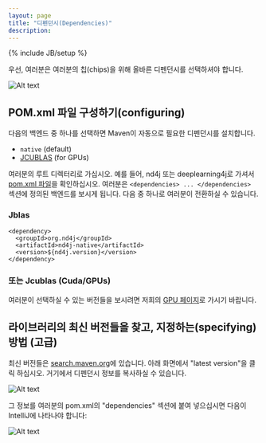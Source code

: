 ```yaml
---
layout: page
title: "디펜던시(Dependencies)"
description: 
---
```

{% include JB/setup %}

우선, 여러분은 여러분의 칩(chips)을 위해 올바른 디펜던시를 선택하셔야 합니다.

![Alt text](../img/backend_table.png) 

## POM.xml 파일 구성하기(configuring)

다음의 백엔드 중 하나를 선택하면 Maven이 자동으로 필요한 디펜던시를 설치합니다.

* `native` (default)
* [JCUBLAS](http://nd4j.org/gpu_native_backends.html) (for GPUs)

여러분의 루트 디렉터리로 가십시오. 예를 들어, nd4j 또는 deeplearning4j로 가셔서 [pom.xml 파일](https://maven.apache.org/pom.html)을 확인하십시오. 여러분은 `<dependencies> ... </dependencies>` 섹션에 정의된 백엔드를 보시게 됩니다. 다음 중 하나로 여러분이 전환하실 수 있습니다.

### Jblas

    <dependency>
      <groupId>org.nd4j</groupId>
      <artifactId>nd4j-native</artifactId>
      <version>${nd4j.version}</version>
    </dependency>

### 또는 Jcublas (Cuda/GPUs)

여러분이 선택하실 수 있는 버전들을 보시려면 저희의 [GPU 페이지](http://nd4j.org/gpu_native_backends.html)로 가시기 바랍니다.

## 라이브러리의 최신 버전들을 찾고, 지정하는(specifying) 방법 (고급)

최신 버전들은 [search.maven.org](http://search.maven.org/#search%7Cga%7C1%7Cnd4j-jblas)에 있습니다. 아래 화면에서 "latest version"을 클릭 하십시오. 거기에서 디펜던시 정보를 복사하실 수 있습니다.

![Alt text](../img/nd4j_maven.png)

그 정보를 여러분의 pom.xml의 "dependencies" 섹션에 붙여 넣으십시면 다음이 IntelliJ에 나타나야 합니다:

![Alt text](../img/nd4j_pom_after.png) 
